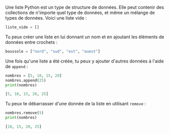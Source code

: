 Une liste Python est un type de structure de données. Elle peut contenir des collections de n'importe quel type de données, et même un mélange de types de données. Voici une liste vide :

```python
liste_vide = []
```

Tu peux créer une liste en lui donnant un nom et en ajoutant les éléments de données entre crochets :

```python
boussole = ["nord", "sud", "est", "ouest"]
```

Une fois qu'une liste a été créée, tu peux y ajouter d'autres données à l'aide de `append` :

```python
nombres = [5, 10, 15, 20]
nombres.append(25)
print(nombres)

[5, 10, 15, 20, 25]
```

Tu peux te débarrasser d'une donnée de la liste en utilisant `remove` :

```python
nombres.remove(5)
print(nombres)

[10, 15, 20, 25]
```
